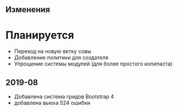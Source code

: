 <p align="center">
  <h2>Изменения</h2>
</p>

# Планируется
* Переход на новую ветку совы
* Добавление политики для создателя
* Упрощение системы модулей (для более простого копипаста)


## 2019-08
* Добавлена система гридов Bootstrap 4
* добавлена вьюха 524 ошибки
